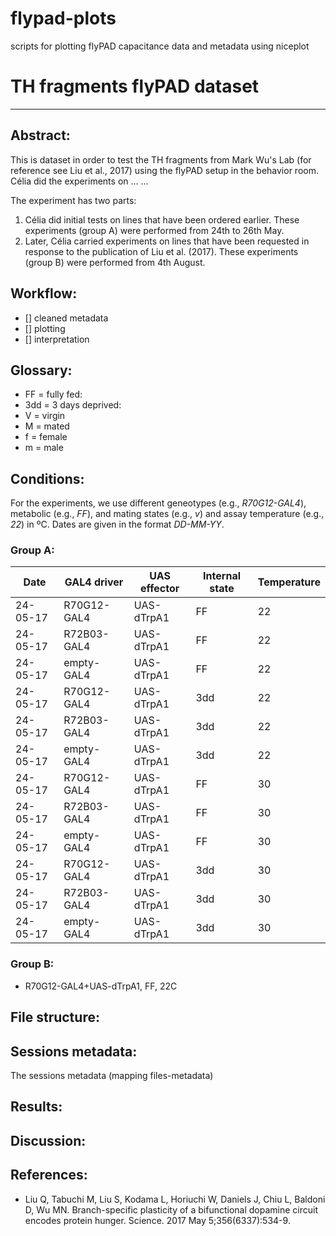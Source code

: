 # flypad-plots
scripts for plotting flyPAD capacitance data and metadata using niceplot

# TH fragments flyPAD dataset
***
## Abstract:
This is dataset in order to test the TH fragments from Mark Wu's Lab (for reference see Liu et al., 2017) using the flyPAD setup in the behavior room. Célia did the experiments on ... ...

The experiment has two parts:
1. Célia did initial tests on lines that have been ordered earlier. These experiments (group A) were performed from 24th to 26th May.
2. Later, Célia carried experiments on lines that have been requested in response to the publication of Liu et al. (2017). These experiments (group B) were performed from 4th August.

## Workflow:
- [] cleaned metadata
- [] plotting
- [] interpretation

## Glossary:
* FF = fully fed:
* 3dd = 3 days deprived:
* V = virgin
* M = mated
* f = female
* m = male

## Conditions:
For the experiments, we use different geneotypes (e.g., *R70G12-GAL4*), metabolic (e.g., *FF*), and mating states (e.g., *v*) and assay temperature (e.g., *22*) in ºC. Dates are given in the format *DD-MM-YY*.

### Group A:

|    Date | GAL4 driver | UAS effector | Internal state | Temperature |
|    ---- | ----------- | ------------ | -------------- | ----------- |
| 24-05-17| R70G12-GAL4 |    UAS-dTrpA1|              FF|           22|
| 24-05-17| R72B03-GAL4 |    UAS-dTrpA1|              FF|           22|
| 24-05-17| empty-GAL4  |    UAS-dTrpA1|              FF|           22|
| 24-05-17| R70G12-GAL4 |    UAS-dTrpA1|             3dd|           22|
| 24-05-17| R72B03-GAL4 |    UAS-dTrpA1|             3dd|           22|
| 24-05-17| empty-GAL4  |    UAS-dTrpA1|             3dd|           22|
| 24-05-17| R70G12-GAL4 |    UAS-dTrpA1|              FF|           30|
| 24-05-17| R72B03-GAL4 |    UAS-dTrpA1|              FF|           30|
| 24-05-17| empty-GAL4  |    UAS-dTrpA1|              FF|           30|
| 24-05-17| R70G12-GAL4 |    UAS-dTrpA1|             3dd|           30|
| 24-05-17| R72B03-GAL4 |    UAS-dTrpA1|             3dd|           30|
| 24-05-17| empty-GAL4  |    UAS-dTrpA1|             3dd|           30|

### Group B:



* R70G12-GAL4+UAS-dTrpA1, FF, 22C

## File structure:

## Sessions metadata:
The sessions metadata (mapping files-metadata)

## Results:

## Discussion:

## References:
* Liu Q, Tabuchi M, Liu S, Kodama L, Horiuchi W, Daniels J, Chiu L, Baldoni D, Wu MN. Branch-specific plasticity of a bifunctional dopamine circuit encodes protein hunger. Science. 2017 May 5;356(6337):534-9.
